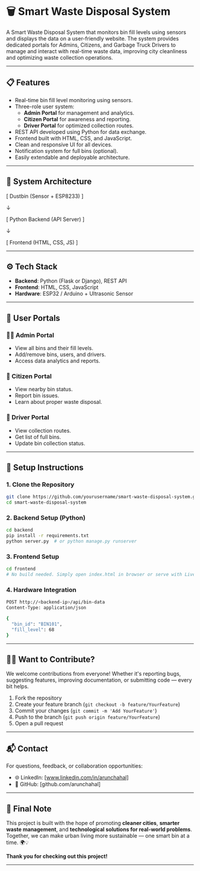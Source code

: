 ﻿# 🗑️ Smart Waste Disposal System

A Smart Waste Disposal System that monitors bin fill levels using sensors and displays the data on a user-friendly website. The system provides dedicated portals for Admins, Citizens, and Garbage Truck Drivers to manage and interact with real-time waste data, improving city cleanliness and optimizing waste collection operations.

---

## 📋 Features

- Real-time bin fill level monitoring using sensors.
- Three-role user system:
  - **Admin Portal** for management and analytics.
  - **Citizen Portal** for awareness and reporting.
  - **Driver Portal** for optimized collection routes.
- REST API developed using Python for data exchange.
- Frontend built with HTML, CSS, and JavaScript.
- Clean and responsive UI for all devices.
- Notification system for full bins (optional).
- Easily extendable and deployable architecture.

---

## 🧱 System Architecture

[ Dustbin (Sensor + ESP8233) ]

↓

[ Python Backend (API Server) ]

↓

[ Frontend (HTML, CSS, JS) ]


---

## ⚙️ Tech Stack

- **Backend**: Python (Flask or Django), REST API
- **Frontend**: HTML, CSS, JavaScript
- **Hardware**: ESP32 / Arduino + Ultrasonic Sensor

---

## 👤 User Portals

### 👨‍💼 Admin Portal
- View all bins and their fill levels.
- Add/remove bins, users, and drivers.
- Access data analytics and reports.

### 🧑 Citizen Portal
- View nearby bin status.
- Report bin issues.
- Learn about proper waste disposal.

### 🚛 Driver Portal
- View collection routes.
- Get list of full bins.
- Update bin collection status.

---

## 🔧 Setup Instructions

### 1. Clone the Repository

```bash
git clone https://github.com/yourusername/smart-waste-disposal-system.git
cd smart-waste-disposal-system
```

### 2. Backend Setup (Python)

```bash
cd backend
pip install -r requirements.txt
python server.py  # or python manage.py runserver
```

### 3. Frontend Setup

```bash
cd frontend
# No build needed. Simply open index.html in browser or serve with Live Server
```

### 4. Hardware Integration

```bash
POST http://<backend-ip>/api/bin-data
Content-Type: application/json

{
  "bin_id": "BIN101",
  "fill_level": 68
}
```

---

## 🙋‍♂️ Want to Contribute?

We welcome contributions from everyone! Whether it's reporting bugs, suggesting features, improving documentation, or submitting code — every bit helps.

1. Fork the repository
2. Create your feature branch (`git checkout -b feature/YourFeature`)
3. Commit your changes (`git commit -m 'Add YourFeature'`)
4. Push to the branch (`git push origin feature/YourFeature`)
5. Open a pull request

---

## 📬 Contact

For questions, feedback, or collaboration opportunities:

- 🌐 LinkedIn: [www.linkedin.com/in/arunchahal]
- 🐙 GitHub: [github.com/arunchahal]


---

## 🌱 Final Note

This project is built with the hope of promoting **cleaner cities**, **smarter waste management**, and **technological solutions for real-world problems**. Together, we can make urban living more sustainable — one smart bin at a time. 🌍💡

**Thank you for checking out this project!**

---
